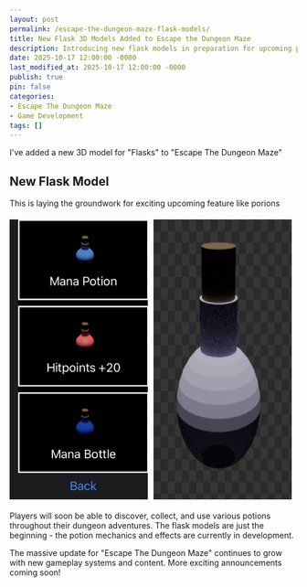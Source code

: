 ```yaml
---
layout: post
permalink: /escape-the-dungeon-maze-flask-models/
title: New Flask 3D Models Added to Escape the Dungeon Maze
description: Introducing new flask models in preparation for upcoming potion system
date: 2025-10-17 12:00:00 -0000
last_modified_at: 2025-10-17 12:00:00 -0000
publish: true
pin: false
categories:
- Escape The Dungeon Maze
- Game Development
tags: []
---
```


I've added a new 3D model for "Flasks" to "Escape The Dungeon Maze"

## New Flask Model

This is laying the groundwork for exciting upcoming feature like porions

<div style="display: flex; gap: 10px; margin: 20px 0;">
  <img src="/assets/2025/10/IMG_9645.jpg" alt="Flask in Game" style="width: 48%;">
  <img src="/assets/2025/10/Screenshot 2025-10-08 at 16.59.47.jpg" alt="Flask in Editor" style="width: 48%;">
</div>

Players will soon be able to discover, collect, and use various potions throughout their dungeon adventures. The flask models are just the beginning - the potion mechanics and effects are currently in development.

The massive update for "Escape The Dungeon Maze" continues to grow with new gameplay systems and content. More exciting announcements coming soon!